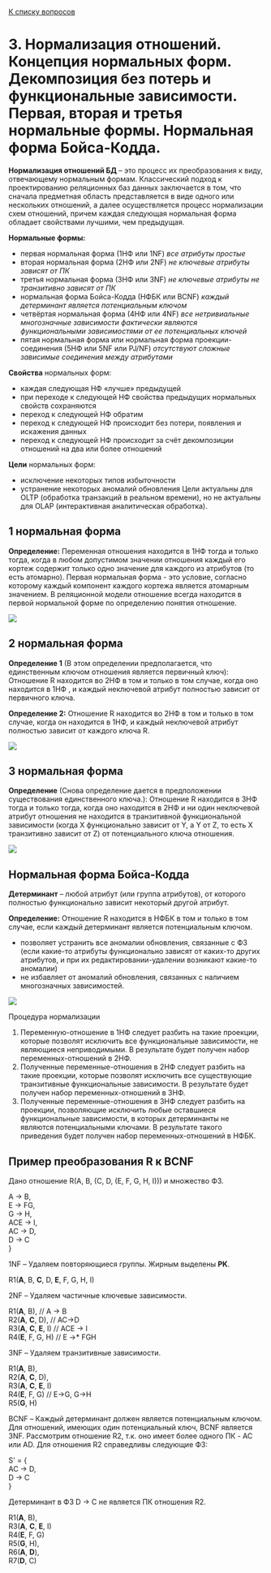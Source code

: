 [К списку вопросов](db_exam.md)

# 3. Нормализация отношений. Концепция нормальных форм. Декомпозиция без потерь и функциональные зависимости. Первая, вторая и третья нормальные формы. Нормальная форма Бойса-Кодда.

**Нормализация отношений БД** – это процесс их преобразования к виду, отвечающему нормальным формам.
Классический подход к проектированию реляционных баз данных заключается в том, что сначала предметная область представляется в виде одного или нескольких отношений, а далее осуществляется процесс нормализации схем отношений, причем каждая следующая нормальная форма обладает свойствами лучшими, чем предыдущая.
 
**Нормальные формы:**
* первая нормальная форма (1НФ или 1NF) *все атрибуты простые*
* вторая нормальная форма (2НФ или 2NF) *не ключевые атрибуты зависят от ПК*
* третья нормальная форма (3НФ или 3NF) *не ключевые атрибуты не транзитивно зависят от ПК*
* нормальная форма Бойса-Кодда (НФБК или BCNF) *каждый детерминант является потенциальным ключом*
* четвёртая нормальная форма (4НФ или 4NF) *все нетривиальные многозначные зависимости фактически являются функциональными зависимостями от ее потенциальных ключей*
* пятая нормальная форма или нормальная форма проекции-соединения (5НФ или 5NF или PJ/NF) *отсутствуют сложные зависимые соединения между атрибутами*
 
**Свойства** нормальных форм:
* каждая следующая НФ «лучше» предыдущей
* при переходе к следующей НФ свойства предыдущих нормальных свойств сохраняются
* переход к следующей НФ обратим
* переход к следующей НФ происходит без потери, появления и искажения данных
* переход к следующей НФ происходит за счёт декомпозиции отношений на два или более отношений
 
**Цели** нормальных форм:
* исключение некоторых типов избыточности
* устранение некоторых аномалий обновления
Цели актуальны для OLTP (обработка транзакций в реальном времени), но не актуальны для OLAP (интерактивная аналитическая обработка).
 
## 1 нормальная форма
 
**Определение:**
Переменная отношения находится в 1НФ тогда и только тогда, когда в любом допустимом значении отношения каждый его кортеж содержит только одно значение для каждого из атрибутов (то есть атомарно).
Первая нормальная форма - это условие, согласно которому каждый компонент каждого кортежа является атомарным значением. В реляционной модели отношение всегда находится в первой нормальной форме по определению понятия отношение.
 
![](imgs/3_1.png)
 
## 2 нормальная форма
 
**Определение 1** (В этом определении предполагается, что единственным ключом отношения является первичный ключ):
Отношение R находится во 2НФ в том и только в том случае, когда оно находится в 1НФ , и каждый неключевой атрибут полностью зависит от первичного ключа.
 
**Определение 2:**
Отношение R находится во 2НФ в том и только в том случае, когда он находится в 1НФ, и каждый неключевой атрибут полностью зависит от каждого ключа R.
 
![](imgs/3_2.png)
 
## 3 нормальная форма
 
**Определение** (Снова определение дается в предположении существования единственного ключа.):
Отношение R находится в 3НФ тогда и только тогда, когда оно находится в 2НФ и ни один неключевой атрибут отношения не находится в транзитивной функциональной зависимости (когда X функционально зависит от Y, а Y от Z, то есть Х транзитивно зависит от Z) от потенциального ключа отношения.
 
![](imgs/3_3.png)
 
## Нормальная форма Бойса-Кодда
 
**Детерминант** – любой атрибут (или группа атрибутов), от которого полностью функционально зависит некоторый другой атрибут.
 
**Определение:**
Отношение R находится в НФБК в том и только в том случае, если каждый детерминант является потенциальным ключом.
 
* позволяет устранить все аномалии обновления, связанные с ФЗ (если какие-то атрибуты функционально зависят от каких-то других атрибутов, и при их редактировании-удалении возникают какие-то аномалии)
* не избавляет от аномалий обновления, связанных с наличием многозначных зависимостей.
 
![](imgs/3_4.png)
 
Процедура нормализации

1. Переменную-отношение в 1НФ следует разбить на такие проекции, которые позволят исключить все функциональные зависимости, не являющиеся неприводимыми. В результате будет получен набор переменных-отношений в 2НФ.
2. Полученные переменные-отношения в 2НФ следует разбить на такие проекции, которые позволят исключить все существующие транзитивные функциональные зависимости. В результате будет получен набор переменных-отношений в 3НФ.
3. Полученные переменные-отношения в 3НФ следует разбить на проекции, позволяющие исключить любые оставшиеся функциональные зависимости, в которых детерминанты не являются потенциальными ключами. В результате такого приведения будет получен набор переменных-отношений в НФБК.

## Пример преобразования R к BCNF
 
Дано отношение R(A, B, (C, D, (E, F, G, H, I))) и множество ФЗ.
 
A -> B, \
E -> FG, \
G -> H, \
ACE -> I, \
AC -> D, \
D -> C \
}
 
1NF – Удаляем повторяющиеся группы. Жирным выделены **PK**.
 
R1(**A**, B, **C**, D, **E**, F, G, H, I)
 
2NF – Удаляем частичные ключевые зависимости.
 
R1(**A**, B), // A -> B \
R2(**A**, **C**, D), // AC->D \
R3(**A**, **C**, **E**, I) // ACE -> I \
R4(**E**, F, G, H) // E ->* FGH
 
3NF – Удаляем транзитивные зависимости.
 
R1(**A**, B), \
R2(**A**, **C**, D), \
R3(**A**, **C**, **E**, I) \
R4(**E**, F, G) // E->G, G->H \
R5(**G**, H)
 
BCNF – Каждый детерминант должен является потенциальным ключом. Для отношений, имеющих один потенциальный ключ, BCNF является 3NF. Рассмотрим отношение R2, т.к. оно имеет более одного ПК - AC или AD. Для отношения R2 справедливы следующие ФЗ:
 
S' = { \
AC -> D, \
D -> C \
}
 
Детерминант в ФЗ D -> C не является ПК отношения R2.
 
R1(**A**, B), \
R3(**A**, **C**, **E**, I) \
R4(**E**, F, G) \
R5(**G**, H), \
R6(**A**, **D**), \
R7(**D**, C)
